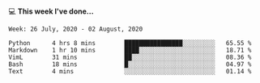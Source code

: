 💻 **This week I've done...**

<!--START_SECTION:waka-->
```text
Week: 26 July, 2020 - 02 August, 2020

Python      4 hrs 8 mins        ████████████████░░░░░░░░░   65.55 % 
Markdown    1 hr 10 mins        ████░░░░░░░░░░░░░░░░░░░░░   18.71 % 
VimL        31 mins             ██░░░░░░░░░░░░░░░░░░░░░░░   08.36 % 
Bash        18 mins             █░░░░░░░░░░░░░░░░░░░░░░░░   04.97 % 
Text        4 mins              ░░░░░░░░░░░░░░░░░░░░░░░░░   01.14 %
```
<!--END_SECTION:waka-->
